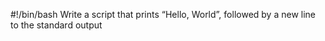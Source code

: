 #!/bin/bash
Write a script that prints “Hello, World”, followed by a new line to the standard output